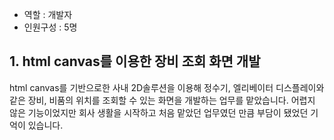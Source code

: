 - 역할 : 개발자
- 인원구성 : 5명

## 1. html canvas를 이용한 장비 조회 화면 개발
html canvas를 기반으로한 사내 2D솔루션을 이용해 정수기, 엘리베이터 디스플레이와 같은 장비, 비품의 위치를 조회할 수 있는 화면을 개발하는 업무를 맡았습니다. 어렵지 않은 기능이었지만 회사 생활을 시작하고 처음 맡았던 업무였던 만큼 부담이 됐었던 기억이 있습니다.
